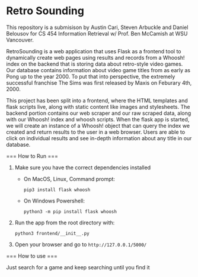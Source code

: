 # Retro Sounding

This repository is a submisison by Austin Cari, Steven Arbuckle and Daniel Belousov for CS 454 Information Retrieval w/ Prof. Ben McCamish at WSU Vancouver.

RetroSounding is a web application that uses Flask as a frontend tool to dynamically create web pages using results and records from a Whoosh! index on the backend that is storing data about retro-style video games. Our database contains information about video game titles from as early as Pong up to the year 2000. To put that into perspective, the extremely successful franchise The Sims was first released by Maxis on Feburary 4th, 2000.

This project has been split into a frontend, where the HTML templates and flask scripts live, along with static content like images and stylesheets. The backend portion contains our web scraper and our raw scraped data, along with our Whoosh! index and whoosh scripts. When the flask app is started, we will create an instance of a Whoosh! object that can query the index we created and return results to the user in a web browser. Users are able to click on individual results and see in-depth information about any title in our database.

=== How to Run ===
1. Make sure you have the correct dependencies installed

     * On MacOS, Linux, Command prompt: 

        `pip3 install flask whoosh`

    * On Windows Powershell: 

      `python3 -m pip install flask whoosh`

2. Run the app from the root directory with: 

      `python3 frontend/__init__.py`

3. Open your browser and go to `http://127.0.0.1/5000/`

=== How to use === 

Just search for a game and keep searching until you find it

